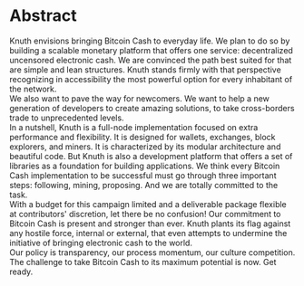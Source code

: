 # Abstract

Knuth envisions bringing Bitcoin Cash to everyday life. We plan to do so by building a scalable monetary platform that offers one service: decentralized uncensored electronic cash. We are convinced the path best suited for that are simple and lean structures. Knuth stands firmly with that perspective recognizing in accessibility the most powerful option for every inhabitant of the network.  
We also want to pave the way for newcomers. We want to help a new generation of developers to create amazing solutions, to take cross-borders trade to unprecedented levels.  
In a nutshell, Knuth is a full-node implementation focused on extra performance and flexibility. It is designed for wallets, exchanges, block explorers, and miners. It is characterized by its modular architecture and beautiful code. But Knuth is also a development platform that offers a set of libraries as a foundation for building applications.
We think every Bitcoin Cash implementation to be successful must go through three important steps: following, mining, proposing. And we are totally committed to the task.  
With a budget for this campaign limited and a deliverable package flexible at contributors' discretion, let there be no confusion! Our commitment to Bitcoin Cash is present and stronger than ever. Knuth plants its flag against any hostile force, internal or external, that even attempts to undermine the initiative of bringing electronic cash to the world.  
Our policy is transparency, our process momentum, our culture competition. The challenge to take Bitcoin Cash to its maximum potential is now. Get ready.
